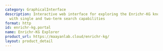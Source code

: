 ```yaml
---
category: GraphicalInterface
description: Interactive web interface for exploring the Enrichr-KG knowledge graph
  with single and two-term search capabilities
format: http
id: enrichr-kg.portal
name: Enrichr-KG Explorer
product_url: https://maayanlab.cloud/enrichr-kg/
layout: product_detail
---
```

